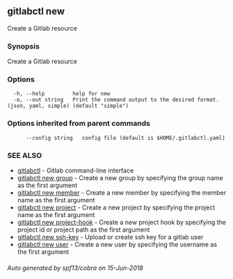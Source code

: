 ## gitlabctl new

Create a Gitlab resource

### Synopsis

Create a Gitlab resource

### Options

```
  -h, --help         help for new
  -o, --out string   Print the command output to the desired format. (json, yaml, simple) (default "simple")
```

### Options inherited from parent commands

```
      --config string   config file (default is $HOME/.gitlabctl.yaml)
```

### SEE ALSO

* [gitlabctl](gitlabctl.md)	 - Gitlab command-line interface
* [gitlabctl new group](gitlabctl_new_group.md)	 - Create a new group by specifying the group name as the first argument
* [gitlabctl new member](gitlabctl_new_member.md)	 - Create a new member by specifying the member name as the first argument
* [gitlabctl new project](gitlabctl_new_project.md)	 - Create a new project by specifying the project name as the first argument
* [gitlabctl new project-hook](gitlabctl_new_project-hook.md)	 - Create a new project hook by specifying the project id or project path as the first argument
* [gitlabctl new ssh-key](gitlabctl_new_ssh-key.md)	 - Upload or create ssh key for a gitlab user
* [gitlabctl new user](gitlabctl_new_user.md)	 - Create a new user by specifying the username as the first argument

###### Auto generated by spf13/cobra on 15-Jun-2018
